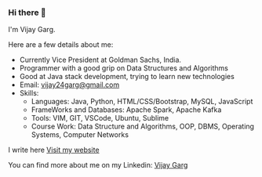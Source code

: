 ### Hi there 👋

I'm Vijay Garg.

Here are a few details about me:
- Currently Vice President at Goldman Sachs, India.
- Programmer with a good grip on Data Structures and Algorithms
- Good at Java stack development, trying to learn new technologies
- Email: vijay24garg@gmail.com
- Skills:
  - Languages: Java, Python, HTML/CSS/Bootstrap, MySQL, JavaScript
  - FrameWorks and Databases: Apache Spark, Apache Kafka
  - Tools: VIM, GIT, VSCode, Ubuntu, Sublime
  - Course Work: Data Structure and Algorithms, OOP, DBMS, Operating Systems, Computer Networks

I write here [Visit my website](https://codewithvijay.in/)

You can find more about me on my Linkedin: [Vijay Garg](www.linkedin.com/in/vijgarg)
